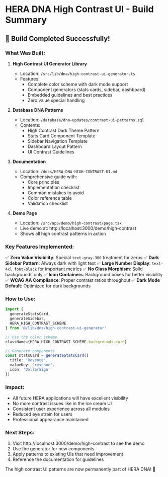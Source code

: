 # HERA DNA High Contrast UI - Build Summary

## 🎉 Build Completed Successfully!

### What Was Built:

1. **High Contrast UI Generator Library**
   - Location: `/src/lib/dna/high-contrast-ui-generator.ts`
   - Features:
     - Complete color scheme with dark mode support
     - Component generators (stats cards, sidebar, dashboard)
     - Embedded guidelines and best practices
     - Zero value special handling

2. **Database DNA Patterns**
   - Location: `/database/dna-updates/contrast-ui-patterns.sql`
   - Contents:
     - High Contrast Dark Theme Pattern
     - Stats Card Component Template
     - Sidebar Navigation Template
     - Dashboard Layout Pattern
     - UI Contrast Guidelines

3. **Documentation**
   - Location: `/docs/HERA-DNA-HIGH-CONTRAST-UI.md`
   - Comprehensive guide with:
     - Core principles
     - Implementation checklist
     - Common mistakes to avoid
     - Color reference table
     - Validation checklist

4. **Demo Page**
   - Location: `/src/app/demo/high-contrast/page.tsx`
   - Live demo at: http://localhost:3000/demo/high-contrast
   - Shows all high contrast patterns in action

### Key Features Implemented:

✅ **Zero Value Visibility**: Special `text-gray-300` treatment for zeros
✅ **Dark Sidebar Pattern**: Always dark with light text
✅ **Large Number Display**: `text-4xl font-black` for important metrics
✅ **No Glass Morphism**: Solid backgrounds only
✅ **Icon Containers**: Background boxes for better visibility
✅ **WCAG AA Compliance**: Proper contrast ratios throughout
✅ **Dark Mode Default**: Optimized for dark backgrounds

### How to Use:

```typescript
import { 
  generateStatsCard, 
  generateSidebar, 
  HERA_HIGH_CONTRAST_SCHEME 
} from '@/lib/dna/high-contrast-ui-generator'

// Use the color scheme
className={HERA_HIGH_CONTRAST_SCHEME.backgrounds.card}

// Generate components
const statsCard = generateStatsCard({
  title: 'Revenue',
  valueKey: 'revenue',
  icon: 'DollarSign'
})
```

### Impact:

- All future HERA applications will have excellent visibility
- No more contrast issues like in the ice cream UI
- Consistent user experience across all modules
- Reduced eye strain for users
- Professional appearance maintained

### Next Steps:

1. Visit http://localhost:3000/demo/high-contrast to see the demo
2. Use the generator for new components
3. Apply patterns to existing UIs that need improvement
4. Reference the documentation for guidelines

The high contrast UI patterns are now permanently part of HERA DNA! 🚀